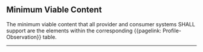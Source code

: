## Minimum Viable Content

The minimum viable content that all provider and consumer systems SHALL support are the elements within the corresponding {{pagelink: Profile-Observation}} table.

---